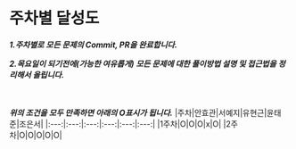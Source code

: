 # 주차별 달성도

***1.주차별로 모든 문제의 Commit, PR을 완료합니다.***

***2.목요일이 되기전에(가능한 여유롭게) 모든 문제에 대한 풀이방법 설명 및 접근법을 정리해서 올립니다.***
<br><br>
<br>


***위의 조건을 모두 만족하면 아래의 O표시가 됩니다.***
|주차|안효관|서예지|유현근|윤태준|조은서|
|:---:|:---:|:---:|:---:|:---:|:---:| 
|1주차|O|O|O|x|O|
|2주차|O|O|O|O|O|
